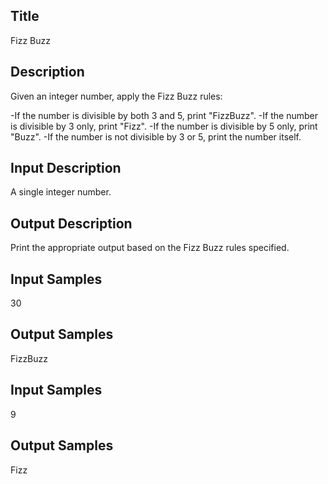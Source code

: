 ## Title
Fizz Buzz

## Description
Given an integer number, apply the Fizz Buzz rules:

-If the number is divisible by both 3 and 5, print "FizzBuzz".
-If the number is divisible by 3 only, print "Fizz".
-If the number is divisible by 5 only, print "Buzz".
-If the number is not divisible by 3 or 5, print the number itself.

## Input Description
A single integer number.

## Output Description
Print the appropriate output based on the Fizz Buzz rules specified.

## Input Samples
30

## Output Samples
FizzBuzz

## Input Samples
9

## Output Samples
Fizz


